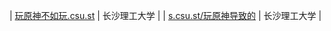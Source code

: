 | [玩原神不如玩.csu.st](https://玩原神不如玩.csu.st/) | 长沙理工大学 |
| [s.csu.st/玩原神导致的](https://s.csu.st/%E7%8E%A9%E5%8E%9F%E7%A5%9E%E5%AF%BC%E8%87%B4%E7%9A%84) | 长沙理工大学 |